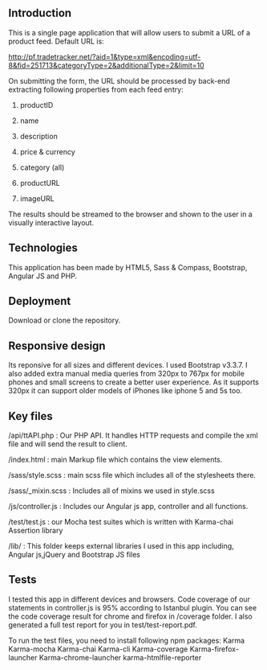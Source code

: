 ## Introduction

This is a single page application that will allow users to submit a URL of a product feed. Default URL is: 

http://pf.tradetracker.net/?aid=1&type=xml&encoding=utf-8&fid=251713&categoryType=2&additionalType=2&limit=10


On submitting the form, the URL should be processed by back-end extracting following properties from each feed entry:

1. productID

2. name

3. description

4. price & currency

5. category (all)

6. productURL

7. imageURL

The results should be streamed to the browser and shown to the user in a visually interactive layout. 


## Technologies 
This application has been made by HTML5, Sass & Compass, Bootstrap, Angular JS and PHP. 


## Deployment
Download or clone the repository.


## Responsive design
Its reponsive for all sizes and different devices. I used Bootstrap v3.3.7. I also added extra manual media queries  from 320px to 767px for mobile phones and small screens to create a better user experience. As it supports 320px it can support older models of iPhones like iphone 5 and 5s too. 

## Key files
/api/ttAPI.php : Our PHP API. It handles HTTP requests and compile the xml file and will send the result to client.

/index.html : main Markup file which contains the view elements.

/sass/style.scss : main scss file which includes all of the stylesheets there. 

/sass/_mixin.scss : Includes all of mixins we used in style.scss

/js/controller.js : Includes our Angular js app, controller and all functions.

/test/test.js : our Mocha test suites which is written with Karma-chai Assertion library

/lib/ : This folder keeps external libraries I used in this app including, Angular js,jQuery and Bootstrap JS files

## Tests

I tested this app in different devices and browsers. Code coverage of our statements in controller.js is 95% according to Istanbul plugin. You can see the code coverage result for chrome and firefox in /coverage folder. I also generated a full test report for you in test/test-report.pdf.

To run the test files, you need to install following npm packages:
Karma 
Karma-mocha 
Karma-chai 
Karma-cli
Karma-coverage 
Karma-firefox-launcher 
Karma-chrome-launcher
karma-htmlfile-reporter





